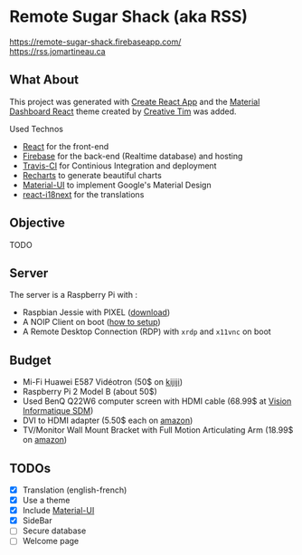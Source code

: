 # Remote Sugar Shack (aka RSS)
https://remote-sugar-shack.firebaseapp.com/  
https://rss.jomartineau.ca

## What About
This project was generated with [Create React App](https://facebook.github.io/react/docs/installation.html#creating-a-new-application) and the [Material Dashboard React](https://www.creative-tim.com/product/material-dashboard-react) theme created by [Creative Tim](https://www.creative-tim.com) was added.

Used Technos
- [React](https://facebook.github.io/react/) for the front-end
- [Firebase](https://firebase.google.com/) for the back-end (Realtime database) and hosting
- [Travis-CI](https://travis-ci.org/) for Continious Integration and deployment
- [Recharts](http://recharts.org) to generate beautiful charts
- [Material-UI](http://www.material-ui.com) to implement Google's Material Design
- [react-i18next](https://react.i18next.com/) for the translations

## Objective
TODO

## Server
The server is a Raspberry Pi with :
- Raspbian Jessie with PIXEL ([download](https://www.raspberrypi.org/downloads/raspbian/))
- A NOIP Client on boot ([how to setup](http://www.awesomeweirdness.com/projects-diy/raspberrypi/setup-noip-client-raspberry-pi/))
- A Remote Desktop Connection (RDP) with `xrdp` and `x11vnc` on boot

## Budget
- Mi-Fi Huawei E587 Vidéotron (50$ on [kijiji](http://www.kijiji.ca/))
- Raspberry Pi 2 Model B (about 50$)
- Used BenQ Q22W6 computer screen with HDMI cable (68.99$ at [Vision Informatique SDM](http://www.milleniummicro.ca/fr/visioninfosdm/store))
- DVI to HDMI adapter (5.50$ each on [amazon](https://www.amazon.ca/Rankie-Gold-Plated-Female-Adapter-Converter/dp/B00ZMVGTA2/))
- TV/Monitor Wall Mount Bracket with Full Motion Articulating Arm (18.99$ on [amazon](https://www.amazon.ca/Mounting-Dream-MD2463-Articulating-Extension/dp/B00ZKFRKIU/))

## TODOs
- [X] Translation (english-french)
- [X] Use a theme
- [X] Include [Material-UI](http://www.material-ui.com)
- [X] SideBar
- [ ] Secure database
- [ ] Welcome page 
